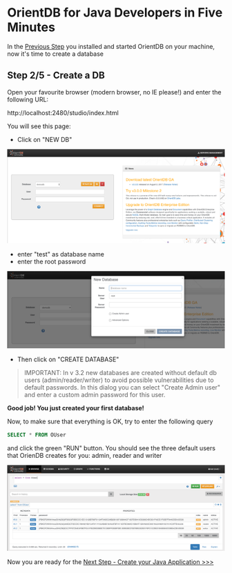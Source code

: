 # OrientDB for Java Developers in Five Minutes

In the [Previous Step](java.md) you installed and started OrientDB on your machine, now it's time to create a database

## Step 2/5 - Create a DB

Open your favourite browser (modern browser, no IE please!) and enter the following URL:

http://localhost:2480/studio/index.html

You will see this page:

- Click on "NEW DB"

![StudioLogin](images/studio-login.png)

- enter "test" as database name 
- enter the root password

![StudioCreateDb](images/studio-create-database-3.2.png)

- Then click on "CREATE DATABASE"

> IMPORTANT: In v 3.2 new databases are created without default db users (admin/reader/writer) to avoid possible vulnerabilities due to default passwords. In this dialog you can select "Create Admin user" and enter a custom admin password for this user.

**Good job! You just created your first database!** 

Now, to make sure that everything is OK, try to enter the following query

```sql
SELECT * FROM OUser
```

and click the green "RUN" button. You should see the three default users that OrienDB creates for you: admin, reader and writer

![StudioBrowser](images/studio-browser-2.png)


Now you are ready for the [Next Step - Create your Java Application >>>](java-2.md)

